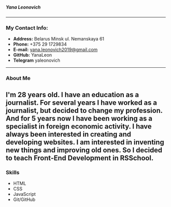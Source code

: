 ##### **Yana Leonovich** #####
---------------------------------------------------------
### **My Contact Info:** ###
* **Address:** Belarus Minsk ul. Nemanskaya 61
* **Phone:** +375 29 1729834
* **E-mail:** yana.leonovich2019@gmail.com 
* **GitHub:** YanaLeon 
* **Telegram** yaleonovich
---------------------------------------------------------
### **About Me** ###
I'm 28 years old. I have an education as a journalist. For several years I have worked as a journalist, but decided to change my profession. And for 5 years now I have been working as a specialist in foreign economic activity. I have always been interested in creating and developing websites. I am interested in inventing new things and improving old ones. So I decided to teach Front-End Development in RSSchool. 
---------------------------------------------------------
### **Skills** ###
* HTML 
* CSS 
* JavaScript 
* Git/GitHub 

